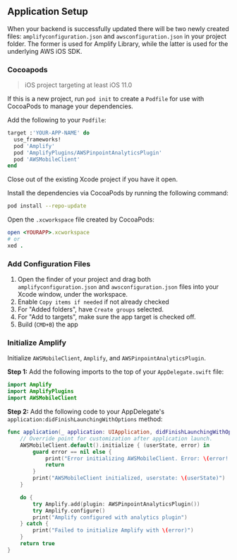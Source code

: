 ## Application Setup

When your backend is successfully updated there will be two newly created files: `amplifyconfiguration.json` and `awsconfiguration.json` in your project folder. The former is used for Amplify Library, while the latter is used for the underlying AWS iOS SDK.

### Cocoapods

> iOS project targeting at least iOS 11.0

If this is a new project, run `pod init` to create a `Podfile` for use with CocoaPods to manage your dependencies. 

Add the following to your `Podfile`:

```ruby
target :'YOUR-APP-NAME' do
  use_frameworks!
  pod 'Amplify'
  pod 'AmplifyPlugins/AWSPinpointAnalyticsPlugin'
  pod 'AWSMobileClient'
end
```

Close out of the existing Xcode project if you have it open.

Install the dependencies via CocoaPods by running the following command:

```bash
pod install --repo-update
```

Open the `.xcworkspace` file created by CocoaPods:

```ruby
open <YOURAPP>.xcworkspace
# or
xed .
```

### Add Configuration Files

1. Open the finder of your project and drag both `amplifyconfiguration.json` and `awsconfiguration.json` files into your Xcode window, under the workspace. 
2. Enable `Copy items if needed` if not already checked
3. For "Added folders", have `Create groups` selected. 
4. For "Add to targets", make sure the app target is checked off.
5. Build (`CMD+B`) the app 

### Initialize Amplify

Initialize `AWSMobileClient`, `Amplify`, and `AWSPinpointAnalyticsPlugin`.

**Step 1:** Add the following imports to the top of your `AppDelegate.swift` file:

```swift
import Amplify
import AmplifyPlugins
import AWSMobileClient
```

**Step 2:** Add the following code to your AppDelegate's `application:didFinishLaunchingWithOptions` method:

```swift
func application(_ application: UIApplication, didFinishLaunchingWithOptions launchOptions: [UIApplication.LaunchOptionsKey: Any]?) -> Bool {
    // Override point for customization after application launch.
    AWSMobileClient.default().initialize { (userState, error) in
        guard error == nil else {
            print("Error initializing AWSMobileClient. Error: \(error!.localizedDescription)")
            return
        }
        print("AWSMobileClient initialized, userstate: \(userState)")
    }

    do {
        try Amplify.add(plugin: AWSPinpointAnalyticsPlugin())
        try Amplify.configure()
        print("Amplify configured with analytics plugin")
    } catch {
        print("Failed to initialize Amplify with \(error)")
    }
    return true
}
```

